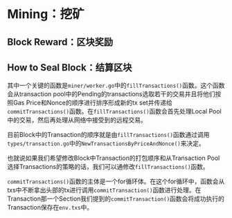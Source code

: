 # Mining：挖矿

## Block Reward：区块奖励

## How to Seal Block：结算区块

其中一个关键的函数是`miner/worker.go`中的`fillTransactions()`函数。这个函数会从transaction pool中的Pending的transactions选取若干的交易并且将他们按照Gas Price和Nonce的顺序进行排序形成新的tx set并传递给`commitTransactions()`函数。在`fillTransactions()`函数会首先处理Local Pool中的交易，然后再处理从网络中接受到的远程交易。

目前Block中的Transaction的顺序就是由`fillTransactions()`函数通过调用`types/transaction.go`中的`NewTransactionsByPriceAndNonce()`来决定。

也就说如果我们希望修改Block中Transaction的打包顺序和从Transaction Pool选择Transactions的策略的话，我们可以通修改`fillTransactions()`函数。

`commitTransactions()`函数的主体是一个for循环体。在这个for循环中，函数会从txs中不断拿出头部的tx进行调用`commitTransaction()`函数进行处理。在Transaction那一个Section我们提到的`commitTransaction()`函数会将成功执行的Transaction保存在`env.txs`中。

